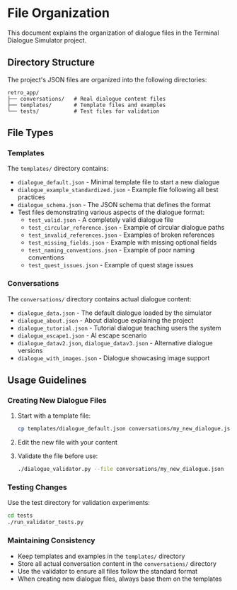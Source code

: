 # File Organization

This document explains the organization of dialogue files in the Terminal Dialogue Simulator project.

## Directory Structure

The project's JSON files are organized into the following directories:

```
retro_app/
├── conversations/   # Real dialogue content files
├── templates/       # Template files and examples
└── tests/           # Test files for validation
```

## File Types

### Templates

The `templates/` directory contains:

- `dialogue_default.json` - Minimal template file to start a new dialogue
- `dialogue_example_standardized.json` - Example file following all best practices
- `dialogue_schema.json` - The JSON schema that defines the format
- Test files demonstrating various aspects of the dialogue format:
  - `test_valid.json` - A completely valid dialogue file
  - `test_circular_reference.json` - Example of circular dialogue paths
  - `test_invalid_references.json` - Examples of broken references
  - `test_missing_fields.json` - Example with missing optional fields
  - `test_naming_conventions.json` - Example of poor naming conventions
  - `test_quest_issues.json` - Example of quest stage issues

### Conversations

The `conversations/` directory contains actual dialogue content:

- `dialogue_data.json` - The default dialogue loaded by the simulator
- `dialogue_about.json` - About dialogue explaining the project
- `dialogue_tutorial.json` - Tutorial dialogue teaching users the system
- `dialogue_escape1.json` - AI escape scenario
- `dialogue_datav2.json`, `dialogue_datav3.json` - Alternative dialogue versions
- `dialogue_with_images.json` - Dialogue showcasing image support

## Usage Guidelines

### Creating New Dialogue Files

1. Start with a template file:
   ```bash
   cp templates/dialogue_default.json conversations/my_new_dialogue.json
   ```

2. Edit the new file with your content

3. Validate the file before use:
   ```bash
   ./dialogue_validator.py --file conversations/my_new_dialogue.json
   ```

### Testing Changes

Use the test directory for validation experiments:

```bash
cd tests
./run_validator_tests.py
```

### Maintaining Consistency

- Keep templates and examples in the `templates/` directory
- Store all actual conversation content in the `conversations/` directory
- Use the validator to ensure all files follow the standard format
- When creating new dialogue files, always base them on the templates